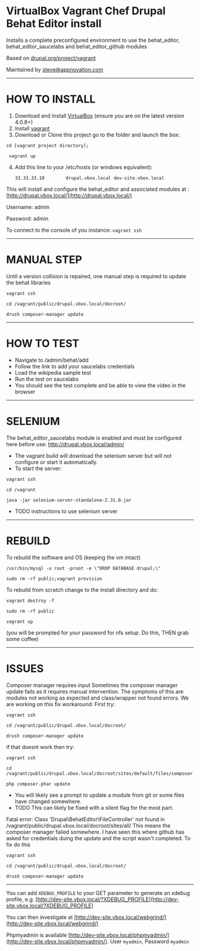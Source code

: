# VirtualBox Vagrant Chef Drupal Behat Editor install
Installs a complete preconfigured environment to use the behat_editor, behat_editor_saucelabs and behat_editor_github modules

Based on [drupal.org/project/vagrant](http://drupal.org/project/vagrant/)

Maintained by steve@appnovation.com

--------
# HOW TO INSTALL

1. Download and Install [VirtualBox](http://www.virtualbox.org/) (ensure you are on the latest version 4.0.8+)
2. Install [vagrant](http://vagrantup.com/v1/docs/getting-started/index.html)
3. Download or Clone this project go to the folder and launch the box:

```cd [vagrant project directory];```

``` vagrant up```

4. Add this line to your /etc/hosts (or windows equivalent):

    ```33.33.33.10        drupal.vbox.local dev-site.vbox.local```
    
This will install and configure the behat_editor and associated modules at : [http://drupal.vbox.local/](http://drupal.vbox.local/)

Username: admin

Password: admin

To connect to the console of you instance: ```vagrant ssh```
    
--------
# MANUAL STEP

Until a version collision is repaired, one manual step is required to update the behat libraries

```vagrant ssh```

```cd /vagrant/public/drupal.vbox.local/docroot/```

```drush composer-manager update```

--------
# HOW TO TEST
* Navigate to /admin/behat/add
* Follow the link to add your saucelabs credentials 
* Load the wikipedia sample test 
* Run the test on saucelabs
* You should see the test complete and be able to view the video in the browser

--------
# SELENIUM

The behat_editor_saucelabs module is enabled and must be configured here before use:
http://drupal.vbox.local/admin/

* The vagrant build will download the selenium server but will not configure or start it automatically. 
* To start the server:

```vagrant ssh```

```cd /vagrant```

```java -jar selenium-server-standalone-2.31.0.jar```

* TODO instructions to use selenium server
    
--------
# REBUILD
To rebuild the software and OS (keeping the vm intact)

```/usr/bin/mysql -u root -proot -e \"DROP DATABASE drupal;\"```

```sudo rm -rf public;vagrant provision```

To rebuild from scratch change to the install directory and do:

```vagrant destroy -f```

```sudo rm -rf public```

```vagrant up```

(you will be prompted for your password for nfs setup. Do this, THEN grab some coffee)

--------
# ISSUES

Composer manager requires input
Sometimes the composer manager update fails as it requires manual intervention.  The symptoms of this are modules not working as expected and class/wrapper not found errors. We are working on this fix workaround:
First try:

```vagrant ssh```

```cd /vagrant/public/drupal.vbox.local/docroot/```

```drush composer-manager update```

 if that doesnt work then try:

```vagrant ssh```

```cd /vagrant/public/drupal.vbox.local/docroot/sites/default/files/composer```

```php composer.phar update```

* You will likely see a prompt to update a module from git or some files have changed somewhere.
* TODO This can likely be fixed with a silent flag for the most part. 

Fatal error: Class 'Drupal\BehatEditor\FileController' not found in /vagrant/public/drupal.vbox.local/docroot/sites/all/
This means the composer manager failed somewhere.  I have seen this where github has asked for credentials duing the update and the script wasn't completed. To fix do this

```vagrant ssh```

```cd /vagrant/public/drupal.vbox.local/docroot/```

```drush composer-manager update``` 

--------

You can add ```XDEBUG_PROFILE``` to your GET parameter to generate an xdebug profile, e.g. [http://dev-site.vbox.local/?XDEBUG_PROFILE](http://dev-site.vbox.local/?XDEBUG_PROFILE)

You can then investigate at [http://dev-site.vbox.local/webgrind/](http://dev-site.vbox.local/webgrind/)

Phpmyadmin is available [http://dev-site.vbox.local/phpmyadmin/](http://dev-site.vbox.local/phpmyadmin/). User ```myadmin```, Password ```myadmin```
